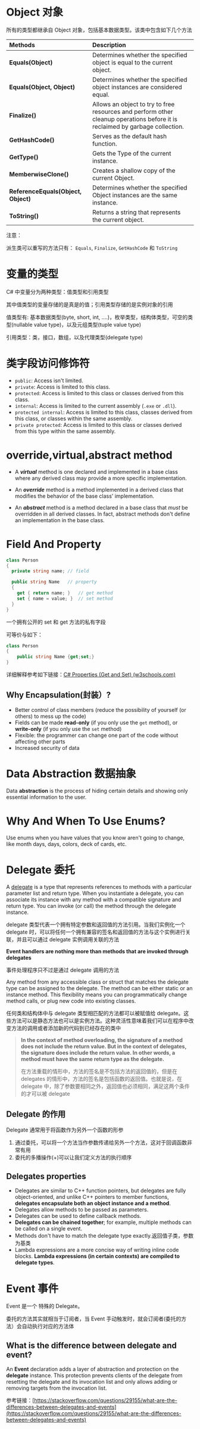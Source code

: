 # Object 对象

所有的类型都继承自 Object 对象，包括基本数据类型。该类中包含如下几个方法

| Methods                             | Description                                                  |
| :---------------------------------- | :----------------------------------------------------------- |
| **Equals(Object)**                  | Determines whether the specified object is equal to the current object. |
| **Equals(Object, Object)**          | Determines whether the specified object instances are considered equal. |
| **Finalize()**                      | Allows an object to try to free resources and perform other cleanup operations before it is reclaimed by garbage collection. |
| **GetHashCode()**                   | Serves as the default hash function.                         |
| **GetType()**                       | Gets the Type of the current instance.                       |
| **MemberwiseClone()**               | Creates a shallow copy of the current Object.                |
| **ReferenceEquals(Object, Object)** | Determines whether the specified Object instances are the same instance. |
| **ToString()**                      | Returns a string that represents the current object.         |

注意：

派生类可以重写的方法只有： `Equals`, `Finalize`, `GetHashCode` 和 `ToString`

# 变量的类型

C# 中变量分为两种类型：值类型和引用类型

其中值类型的变量存储的是真是的值；引用类型存储的是实例对象的引用

值类型有: 基本数据类型(byte, short, int, ....)，枚举类型，结构体类型，可空的类型(nullable value type)，以及元组类型(tuple value type)

引用类型：类，接口，数组，以及代理类型(delegate type)

# 类字段访问修饰符

- `public`: Access isn't limited.
- `private`: Access is limited to this class.
- `protected`: Access is limited to this class or classes derived from this class.
- `internal`: Access is limited to the current assembly (`.exe` or `.dll`).
- `protected internal`: Access is limited to this class, classes derived from this class, or classes within the same assembly.
- `private protected`: Access is limited to this class or classes derived from this type within the same assembly.

# override,virtual,abstract method

- A ***virtual*** method is one declared and implemented in a base class where any derived class may provide a more specific implementation.

- An ***override*** method is a method implemented in a derived class that modifies the behavior of the base class' implementation.
- An ***abstract*** method is a method declared in a base class that *must* be overridden in all derived classes. In fact, abstract methods don't define an implementation in the base class.

# Field And Property

```csharp
class Person
{
  private string name; // field

  public string Name   // property
  {
    get { return name; }   // get method
    set { name = value; }  // set method
  }
}
```

一个拥有公开的 set 和 get 方法的私有字段

可等价与如下：

```csharp
class Person
{
    public string Name {get;set;}
}
```

详细解释参考如下链接：[C# Properties (Get and Set) (w3schools.com)](https://www.w3schools.com/cs/cs_properties.php)

## Why Encapsulation(封装）?

- Better control of class members (reduce the possibility of yourself (or others) to mess up the code)
- Fields can be made **read-only** (if you only use the `get` method), or **write-only** (if you only use the `set` method)
- Flexible: the programmer can change one part of the code without affecting other parts
- Increased security of data

# Data Abstraction 数据抽象

Data **abstraction** is the process of hiding certain details and showing only essential information to the user.

# Why And When To Use Enums?

Use enums when you have values that you know aren't going to change, like month days, days, colors, deck of cards, etc.

# Delegate 委托

A [delegate](https://docs.microsoft.com/en-us/dotnet/csharp/language-reference/builtin-types/reference-types) is a type that represents references to methods with a particular parameter list and return type. When you instantiate a delegate, you can associate its instance with any method with a compatible signature and return type. You can invoke (or call) the method through the delegate instance.

delegate 类型代表一个拥有特定参数和返回值的方法引用。当我们实例化一个 delegate 时，可以将任何一个拥有兼容的签名和返回值的方法与这个实例进行关联，并且可以通过 delegate 实例调用关联的方法

**Event handlers are nothing more than methods that are invoked through delegates** 

事件处理程序只不过是通过 delegate 调用的方法

Any method from any accessible class or struct that matches the delegate type can be assigned to the delegate. The method can be either static or an instance method. This flexibility means you can programmatically change method calls, or plug new code into existing classes.

任何类和结构体中与 delegate 类型相匹配的方法都可以被赋值给 delegate。这些方法可以是静态方法也可以是实例方法。这种灵活性意味着我们可以在程序中改变方法的调用或者添加新的代码到已经存在的类中

> **In the context of method overloading, the signature of a method does not include the return value. But in the context of delegates, the signature does include the return value. In other words, a method must have the same return type as the delegate.**
>
> 在方法重载的情形中，方法的签名是不包括方法的返回值的，但是在 delegates 的情形中，方法的签名是包括函数的返回值。也就是说，在 delegate 中，除了参数要相同之外，返回值也必须相同，满足这两个条件的才可以被 delegate

## Delegate 的作用

Delegate 通常用于将函数作为另外一个函数的形参

1. 通过委托，可以将一个方法当作参数传递给另外一个方法，这对于回调函数非常有用
2. 委托的多播操作(+)可以让我们定义方法的执行顺序

## Delegates properties

- Delegates are similar to C++ function pointers, but delegates are fully object-oriented, and unlike C++ pointers to member functions, **delegates encapsulate both an object instance and a method**.
- Delegates allow methods to be passed as parameters.
- Delegates can be used to define callback methods.
- **Delegates can be chained together**; for example, multiple methods can be called on a single event.
- Methods don't have to match the delegate type exactly.返回值子类，参数为基类
- Lambda expressions are a more concise way of writing inline code blocks. **Lambda expressions (in certain contexts) are compiled to delegate types**.

# Event 事件

Event 是一个 特殊的 Delegate。

委托的方法其实就相当于订阅者，当 Event 手动触发时，就会订阅者(委托的方法）会自动执行对应的方法体

## What is the difference between delegate and event?

An **Event** declaration adds a layer of abstraction and protection on the **delegate** instance. This protection prevents clients of the delegate from resetting the delegate and its invocation list and only allows adding or removing targets from the invocation list.

参考链接：[https://stackoverflow.com/questions/29155/what-are-the-differences-between-delegates-and-events](https://stackoverflow.com/questions/29155/what-are-the-differences-between-delegates-and-events)

